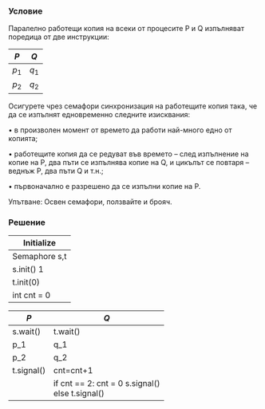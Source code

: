 ### Условие

Паралелно работещи копия на всеки от процесите P и Q изпълняват поредица от
две инструкции:

|  $P$  |  $Q$  |
|-------|-------|
| $p_1$ | $q_1$ | 
| $p_2$ | $q_2$ | 

Осигурете чрез семафори синхронизация на работещите копия така, че да се изпълнят едновременно
следните изисквания:

• в произволен момент от времето да работи най-много едно от копията;

• работещите копия да се редуват във времето – след изпълнение на копие на P, два пъти се
изпълнява копие на Q, и цикълът се повтаря – веднъж P, два пъти Q и т.н.;

• първоначално е разрешено да се изпълни копие на P.

Упътване: Освен семафори, ползвайте и брояч.

### Решение

| Initialize  |
|-------------|
| Semaphore s,t |
| s.init() 1  |
| t.init(0)   |
| int cnt = 0 |

|  $P$  |  $Q$  |
|-------|-------|
|s.wait()   | t.wait()|
|p_1        | q_1 |
|p_2        | q_2|
|t.signal() | cnt=cnt+1|
|           |  if cnt == 2: cnt = 0 s.signal()<br>else t.signal()|





